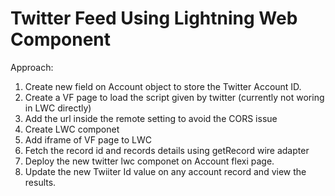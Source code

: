 # Twitter Feed Using Lightning Web Component

Approach:

1. Create new field on Account object to store the Twitter Account ID.
2. Create a VF page to load the script given by twitter (currently not woring in LWC directly)
3. Add the url inside the remote setting to avoid the CORS issue
4. Create LWC componet
5. Add iframe of VF page to LWC
6. Fetch the record id and records details using getRecord wire adapter
7. Deploy the new twitter lwc componet on Account flexi page.
8. Update the new Twiiter Id value on any account record and view the results.
